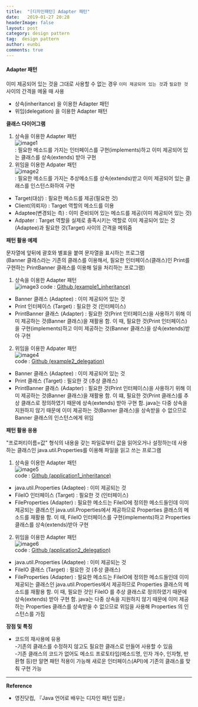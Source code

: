 ```yaml
---
title:  "[디자인패턴] Adapter 패턴"
date:   2019-01-27 20:28
headerImage: false
layout: post
category: design pattern
tag:  design pattern
author: eunbi
comments: true
---
```



#### **Adapter 패턴**  
이미 제공되어 있는 것을 그대로 사용할 수 없는 경우 `이미 제공되어 있는 것`과 `필요한 것` 사이의 간격을 메울 때 사용  

- 상속(inheritance) 을 이용한 Adapter 패턴
- 위임(delegation) 을 이용한 Adapter 패턴

**클래스 다이어그램**  
1. 상속을 이용한 Adapter 패턴  
![image1](http://eun-bi.github.io/images/posting/0129_1.PNG)  
: 필요한 메소드를 가지는 인터페이스를 구현(implements)하고 이미 제공되어 있는 클래스를 상속(extends) 받아 구현  
2. 위임을 이용한 Adpater 패턴  
![image2](http://eun-bi.github.io/images/posting/0129_2.PNG)  
: 필요한 메소드를 가지는 추상메소드를 상속(extends)받고 이미 제공되어 있는 클래스를 인스턴스화하여 구현  

- Target(대상) : 필요한 메소드를 제공(필요한 것)  
- Client(의뢰자) : Target 역할의 메소드를 이용  
- Adaptee(변경되는 측) : 이미 준비되어 있는 메소드를 제공(이미 제공되어 있는 것)  
- Adpater : Target 역할을 실제로 충족시키는 역할로 이미 제공되어 있는 것(Adaptee)과 필요한 것(Target) 사이의 간격을 메워줌

**패턴 활용 예제**  

문자열에 앞뒤에 괄호와 별표을 붙여 문자열을 표시하는 프로그램  
(Banner 클래스라는 기존의 클래스를 이용해서, 필요한 인터페이스(클래스)인 Print를 구현하는 PrintBanner 클래스를 이용해 일을 처리하는 프로그램)

1. 상속을 이용한 Adapter 패턴  
![image3](http://eun-bi.github.io/images/posting/0129_3.PNG)
code : [Github (example1_inheritance)](https://github.com/eun-bi/java-design-patterns/tree/master/Adapter/src/example1_inheritance)  

- Banner 클래스 (Adaptee) : 이미 제공되어 있는 것  
- Print 인터페이스 (Target) : 필요한 것 (인터페이스)  
- PrintBanner 클래스 (Adapter) : 필요한 것(Print 인터페이스)을 사용하기 위해 이미 제공하는 것(Banner 클래스)을 재활용 함. 이 때, 필요한 것(Print 인터페이스)을 구현(implements)하고 이미 제공하는 것(Banner 클래스)을 상속(extends)받아 구현  

2. 위임을 이용한 Adpater 패턴  
![image4](http://eun-bi.github.io/images/posting/0129_4.PNG)  
code : [Github (example2_delegation)](https://github.com/eun-bi/java-design-patterns/tree/master/Adapter/src/example2_delegation)  

- Banner 클래스 (Adaptee) : 이미 제공되어 있는 것  
- Print 클래스 (Target) : 필요한 것 (추상 클래스)  
- PrintBanner 클래스 (Adapter) : 필요한 것(Print 인터페이스)을 사용하기 위해 이미 제공하는 것(Banner 클래스)을 재활용 함. 이 떄, 필요한 것(Print 클래스)를 추상 클래스로 정의하였기 때문에 상속(extends) 받아 구현 함. java는 다중 상속을 지원하지 않기 때문에 이미 제공하는 것(Banner 클래스)을 상속받을 수 없으므로 Banner 클래스의 인스턴스에게 위임  


**패턴 활용 응용**  

"프로퍼티이름=값" 형식의 내용을 갖는 파일로부터 값을 읽어오거나 설정하는데 사용하는 클래스인 java.util.Properties를 이용해 파일을 읽고 쓰는 프로그램  

1. 상속을 이용한 Adapter 패턴  
![image5](http://eun-bi.github.io/images/posting/0129_5.PNG)  
code : [Github (application1_inheritance)](https://github.com/eun-bi/java-design-patterns/tree/master/Adapter/src/application1_inheritance)  

- java.util.Properties (Adaptee) : 이미 제공되는 것  
- FileIO 인터페이스 (Target) : 필요한 것 (인터페이스)  
- FileProperties (Adapter) :  필요한 메소드는 FileIO에 정의한 메소드들인데 이미 제공되는 클래스인 java.util.Properties에서 제공하므로 Properties 클래스의 메소드를 재활용 함. 이 때, FileIO 인터페이스를 구현(implements)하고 Properties 클래스를 상속(extends)받아 구현  

2. 위임을 이용한 Adapter 패턴  
![image6](http://eun-bi.github.io/images/posting/0129_6.PNG)  
code : [Github (application2_delegation)](https://github.com/eun-bi/java-design-patterns/tree/master/Adapter/src/application2_delegation)  

- java.util.Properties (Adaptee) : 이미 제공되는 것  
- FileIO 클래스 (Target) : 필요한 것 (추상 클래스)  
- FileProperties (Adapter) : 필요한 메소드는 FileIO에 정의한 메소드들인데 이미 제공되는 클래스인 java.util.Properties에서 제공하므로 Properties 클래스의 메소드를 재활용 함. 이 때, 필요한 것인 FileIO 를 추상 클래스로 정의하였기 때문에 상속(extends) 받아 구현 함. java는 다중 상속을 지원하지 않기 때문에 이미 제공하는 Properties 클래스를 상속받을 수 없으므로 위임을 사용해 Properties 의 인스턴스를 가짐  


**장점 및 특징**  
- 코드의 재사용에 유용  
-기존의 클래스를 수정하지 않고도 필요한 클래스로 만들어 사용할 수 있음  
-기존 클래스의 코드가 없어도 메소드 프로토타입(메소드명, 인자 개수, 인자형, 반환형 등)만 알면 패턴 적용이 가능해 새로운 인터페이스(API)에 기존의 클래스를 맞춰 구현 가능  


---
**Reference**
- 영진닷컴, 『Java 언어로 배우는 디자인 패턴 입문』  
